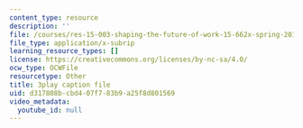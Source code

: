 ```yaml
---
content_type: resource
description: ''
file: /courses/res-15-003-shaping-the-future-of-work-15-662x-spring-2016/d317808bcbd407f783b9a25f8d801569_RKjvoLeojfk.srt
file_type: application/x-subrip
learning_resource_types: []
license: https://creativecommons.org/licenses/by-nc-sa/4.0/
ocw_type: OCWFile
resourcetype: Other
title: 3play caption file
uid: d317808b-cbd4-07f7-83b9-a25f8d801569
video_metadata:
  youtube_id: null
---
```

